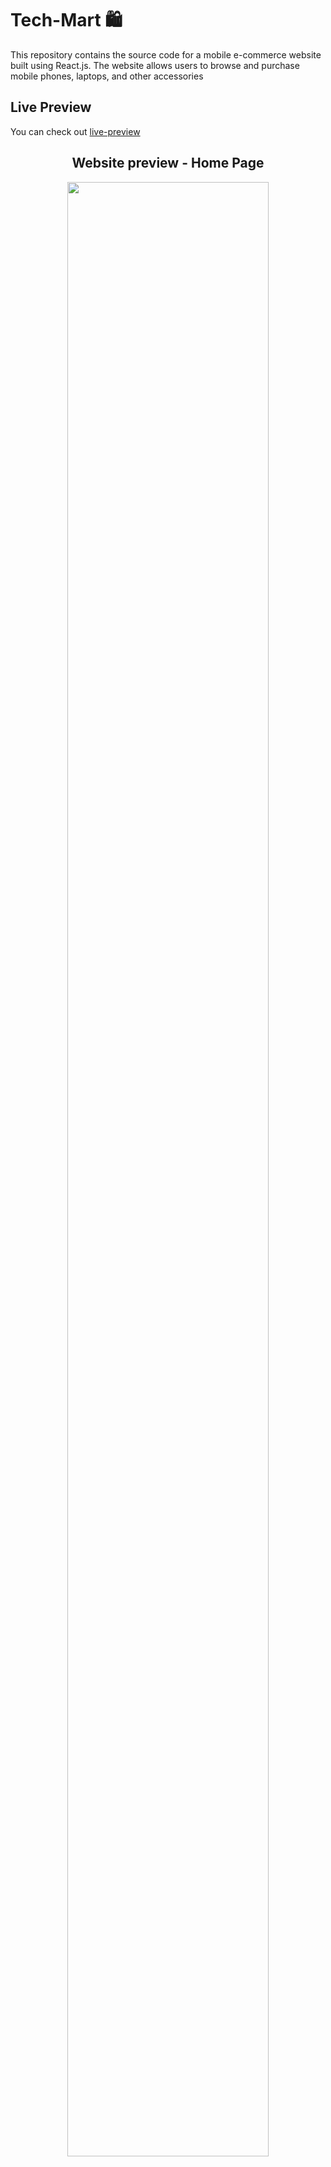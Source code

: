 # Tech-Mart 🛍️

This repository contains the source code for a mobile e-commerce website built using React.js. The website allows users to browse and purchase mobile phones, laptops, and other accessories

<h2> Live Preview </h2>
You can check out <a href="https://techmartshop.netlify.app/">live-preview</a>

<h2 align="center"> Website preview - Home Page </h2>
 <div align="center">
<img src="https://github.com/HimanshuSharmax/Tech-Mart/assets/86725419/a8736bce-8f67-466f-88e8-685cc3fd1772" width=80% height=90%>
 </div>
